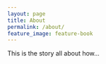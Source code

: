 ```yaml
---
layout: page
title: About
permalink: /about/
feature_image: feature-book
---
```


This is the story all about how...